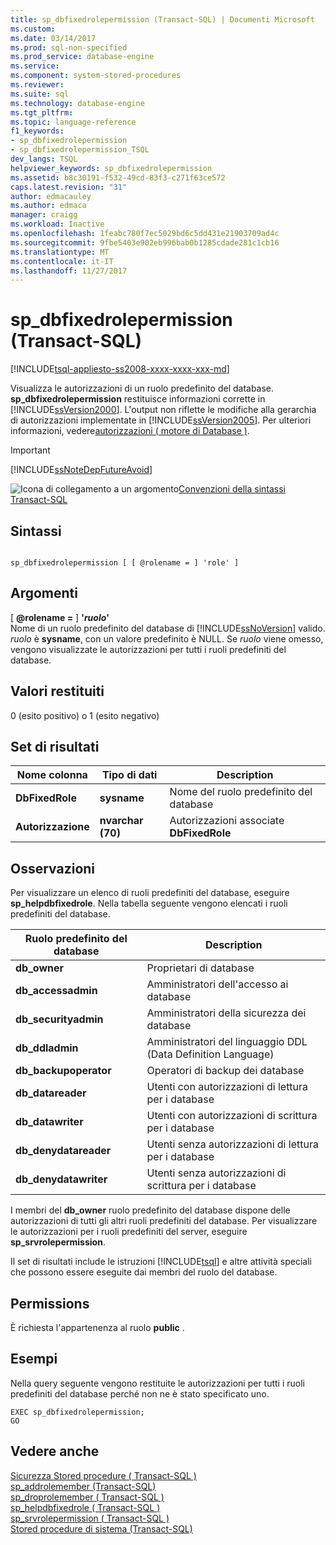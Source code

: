 ```yaml
---
title: sp_dbfixedrolepermission (Transact-SQL) | Documenti Microsoft
ms.custom: 
ms.date: 03/14/2017
ms.prod: sql-non-specified
ms.prod_service: database-engine
ms.service: 
ms.component: system-stored-procedures
ms.reviewer: 
ms.suite: sql
ms.technology: database-engine
ms.tgt_pltfrm: 
ms.topic: language-reference
f1_keywords:
- sp_dbfixedrolepermission
- sp_dbfixedrolepermission_TSQL
dev_langs: TSQL
helpviewer_keywords: sp_dbfixedrolepermission
ms.assetid: b8c30191-f532-49cd-83f3-c271f63ce572
caps.latest.revision: "31"
author: edmacauley
ms.author: edmaca
manager: craigg
ms.workload: Inactive
ms.openlocfilehash: 1feabc780f7ec5029bd6c5dd431e21903709ad4c
ms.sourcegitcommit: 9fbe5403e902eb996bab0b1285cdade281c1cb16
ms.translationtype: MT
ms.contentlocale: it-IT
ms.lasthandoff: 11/27/2017
---
```

# <a name="spdbfixedrolepermission-transact-sql"></a>sp_dbfixedrolepermission (Transact-SQL)
[!INCLUDE[tsql-appliesto-ss2008-xxxx-xxxx-xxx-md](../../includes/tsql-appliesto-ss2008-xxxx-xxxx-xxx-md.md)]

  Visualizza le autorizzazioni di un ruolo predefinito del database. **sp_dbfixedrolepermission** restituisce informazioni corrette in [!INCLUDE[ssVersion2000](../../includes/ssversion2000-md.md)]. L'output non riflette le modifiche alla gerarchia di autorizzazioni implementate in [!INCLUDE[ssVersion2005](../../includes/ssversion2005-md.md)]. Per ulteriori informazioni, vedere[autorizzazioni &#40; motore di Database &#41;](../../relational-databases/security/permissions-database-engine.md).  
  
> [!IMPORTANT]  
>  [!INCLUDE[ssNoteDepFutureAvoid](../../includes/ssnotedepfutureavoid-md.md)]  
  
 ![Icona di collegamento a un argomento](../../database-engine/configure-windows/media/topic-link.gif "Icona di collegamento a un argomento")[Convenzioni della sintassi Transact-SQL](../../t-sql/language-elements/transact-sql-syntax-conventions-transact-sql.md)  
  
## <a name="syntax"></a>Sintassi  
  
```  
  
sp_dbfixedrolepermission [ [ @rolename = ] 'role' ]  
```  
  
## <a name="arguments"></a>Argomenti  
 [  **@rolename =** ] **'***ruolo***'**  
 Nome di un ruolo predefinito del database di [!INCLUDE[ssNoVersion](../../includes/ssnoversion-md.md)] valido. *ruolo* è **sysname**, con un valore predefinito è NULL. Se *ruolo* viene omesso, vengono visualizzate le autorizzazioni per tutti i ruoli predefiniti del database.  
  
## <a name="return-code-values"></a>Valori restituiti  
 0 (esito positivo) o 1 (esito negativo)  
  
## <a name="result-sets"></a>Set di risultati  
  
|Nome colonna|Tipo di dati|Description|  
|-----------------|---------------|-----------------|  
|**DbFixedRole**|**sysname**|Nome del ruolo predefinito del database|  
|**Autorizzazione**|**nvarchar (70)**|Autorizzazioni associate **DbFixedRole**|  
  
## <a name="remarks"></a>Osservazioni  
 Per visualizzare un elenco di ruoli predefiniti del database, eseguire **sp_helpdbfixedrole**. Nella tabella seguente vengono elencati i ruoli predefiniti del database.  
  
|Ruolo predefinito del database|Description|  
|-------------------------|-----------------|  
|**db_owner**|Proprietari di database|  
|**db_accessadmin**|Amministratori dell'accesso ai database|  
|**db_securityadmin**|Amministratori della sicurezza dei database|  
|**db_ddladmin**|Amministratori del linguaggio DDL (Data Definition Language)|  
|**db_backupoperator**|Operatori di backup dei database|  
|**db_datareader**|Utenti con autorizzazioni di lettura per i database|  
|**db_datawriter**|Utenti con autorizzazioni di scrittura per i database|  
|**db_denydatareader**|Utenti senza autorizzazioni di lettura per i database|  
|**db_denydatawriter**|Utenti senza autorizzazioni di scrittura per i database|  
  
 I membri del **db_owner** ruolo predefinito del database dispone delle autorizzazioni di tutti gli altri ruoli predefiniti del database. Per visualizzare le autorizzazioni per i ruoli predefiniti del server, eseguire **sp_srvrolepermission**.  
  
 Il set di risultati include le istruzioni [!INCLUDE[tsql](../../includes/tsql-md.md)] e altre attività speciali che possono essere eseguite dai membri del ruolo del database.  
  
## <a name="permissions"></a>Permissions  
 È richiesta l'appartenenza al ruolo **public** .  
  
## <a name="examples"></a>Esempi  
 Nella query seguente vengono restituite le autorizzazioni per tutti i ruoli predefiniti del database perché non ne è stato specificato uno.  
  
```  
EXEC sp_dbfixedrolepermission;  
GO  
```  
  
## <a name="see-also"></a>Vedere anche  
 [Sicurezza Stored procedure &#40; Transact-SQL &#41;](../../relational-databases/system-stored-procedures/security-stored-procedures-transact-sql.md)   
 [sp_addrolemember &#40;Transact-SQL&#41;](../../relational-databases/system-stored-procedures/sp-addrolemember-transact-sql.md)   
 [sp_droprolemember &#40; Transact-SQL &#41;](../../relational-databases/system-stored-procedures/sp-droprolemember-transact-sql.md)   
 [sp_helpdbfixedrole &#40; Transact-SQL &#41;](../../relational-databases/system-stored-procedures/sp-helpdbfixedrole-transact-sql.md)   
 [sp_srvrolepermission &#40; Transact-SQL &#41;](../../relational-databases/system-stored-procedures/sp-srvrolepermission-transact-sql.md)   
 [Stored procedure di sistema &#40;Transact-SQL&#41;](../../relational-databases/system-stored-procedures/system-stored-procedures-transact-sql.md)  
  
  
